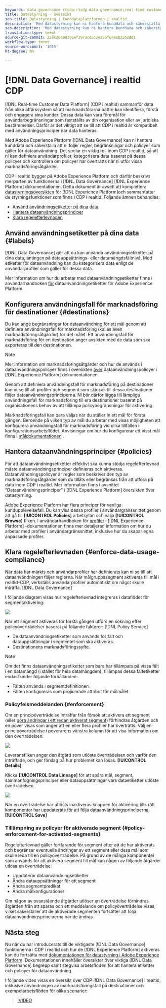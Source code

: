```yaml
---
keywords: data governance rtcdp;rtcdp data governance;real time customer data profile data governance
title: Datastyrning - översikt
seo-title: Datastyrning i kunddataplattformen i realtid
description: 'Med datastyrning kan ni hantera kunddata och säkerställa att ni följer regler, begränsningar och policyer som gäller för dataanvändning. '
seo-description: 'Med datastyrning kan ni hantera kunddata och säkerställa att ni följer regler, begränsningar och policyer som gäller för dataanvändning. '
translation-type: tm+mt
source-git-commit: 259c26a9d3b6ef397acd552e255f68ecb25b2dd1
workflow-type: tm+mt
source-wordcount: '1015'
ht-degree: 0%

---
```



# [!DNL Data Governance] i realtid CDP

[!DNL Real-time Customer Data Platform] (CDP i realtid) sammanför data från olika affärssystem så att marknadsförarna bättre kan identifiera, förstå och engagera sina kunder. Dessa data kan vara föremål för användarbegränsningar som fastställts av din organisation eller av juridiska bestämmelser. Därför är det viktigt att se till att CDP i realtid är kompatibelt med användningsprinciper när data hanteras.

Med Adobe Experience Platform [!DNL Data Governance] kan ni hantera kunddata och säkerställa att ni följer regler, begränsningar och policyer som gäller för dataanvändning. Det spelar en viktig roll inom CDP i realtid, så att ni kan definiera användarprofiler, kategorisera data baserat på dessa policyer och kontrollera om policyer har överträtts när ni utför vissa marknadsföringsåtgärder.

CDP i realtid bygger på Adobe Experience Platform och därför beskrivs merparten av funktionerna i [!DNL Data Governance] [!DNL Experience Platform] dokumentationen. Detta dokument är avsett att komplettera [datastyrningsöversikten](../../data-governance/home.md) för [!DNL Experience Platform]och sammanfattar de styrningsfunktioner som finns i CDP i realtid. Följande ämnen behandlas:

* [Använd användningsetiketter på dina data](#labels)
* [Hantera dataanvändningsprinciper](#policies)
* [Klara regelefterlevnaden](#enforce-data-usage-compliance)

## Använd användningsetiketter på dina data {#labels}

[!DNL Data Governance] gör att du kan använda användningsetiketter på dina data, antingen på datauppsättnings- eller datamängdsfältnivå. Med etiketter för dataanvändning kan du kategorisera data enligt de användarprofiler som gäller för dessa data.

Mer information om hur du arbetar med dataanvändningsetiketter finns i användarhandboken [för](../../data-governance/labels/overview.md) dataanvändningsetiketter för Adobe Experience Platform.

## Konfigurera användningsfall för marknadsföring för destinationer {#destinations}

Du kan ange begränsningar för dataanvändning för ett mål genom att definiera användningsfall för marknadsföring (kallas även marknadsföringsåtgärder) för det målet. Ett användningsfall för marknadsföring för en destination anger avsikten med de data som ska exporteras till den destinationen.

>[!NOTE]
>
>Mer information om marknadsföringsåtgärder och hur de används i dataanvändningspolicyer finns i översikten [över](../../data-governance/policies/overview.md) dataanvändningspolicyer i [!DNL Experience Platform] dokumentationen.

Genom att definiera användningsfall för marknadsföring på destinationer kan ni se till att profiler och segment som skickas till dessa destinationer följer dataanvändningsprinciperna. Ni bör därför lägga till lämpliga användningsfall för marknadsföring till era destinationer baserat på organisationens behov av att tillämpa policybegränsningar för aktivering.

Marknadsföringsfall kan bara väljas när du ställer in ett mål för första gången. Beroende på vilken typ av mål du arbetar med visas möjligheten att konfigurera användningsfall för marknadsföring vid olika tillfällen i konfigurationsarbetsflödet. Anvisningar om hur du konfigurerar ett visst mål finns i [måldokumentationen](../destinations/destinations-overview.md) .


## Hantera dataanvändningsprinciper {#policies}

För att dataanvändningsetiketter effektivt ska kunna stödja regelefterlevnad måste dataanvändningsprinciper definieras och aktiveras. Dataanvändningspolicyer är regler som beskriver den typ av marknadsföringsåtgärder som du tillåts eller begränsas från att utföra på data inom CDP i realtid. Mer information finns i avsnittet &quot;Dataanvändningsprinciper&quot; i [!DNL Experience Platform] översikten över [](../../data-governance/home.md) datastyrning.

Adobe Experience Platform har flera principer för vanliga kundupplevelsefall. Du kan visa dessa profiler i användargränssnittet genom att gå till **[!UICONTROL Policies]** arbetsytan och välja **[!UICONTROL Browse]** fliken. I användarhandboken för [profiler](../../data-governance/policies/user-guide.md) i [!DNL Experience Platform] -dokumentationen finns mer detaljerad information om hur du arbetar med profiler i användargränssnittet, inklusive hur du skapar egna anpassade profiler.

## Klara regelefterlevnaden {#enforce-data-usage-compliance}

När data har märkts och användarprofiler har definierats kan ni se till att dataanvändningen följer reglerna. När målgruppssegment aktiveras till mål i realtid-CDP, verkställs användarprofiler automatiskt om något skulle inträffa. [!DNL Data Governance]

I följande diagram visas hur regelefterlevnad integreras i dataflödet för segmentaktivering:

![](assets/enforcement-flow.png)

När ett segment aktiveras för första gången utförs en sökning efter policyöverträdelser baserat på följande faktorer: [!DNL Policy Service]

* De dataanvändningsetiketter som används för fält och datauppsättningar i segmentet som ska aktiveras.
* Destinationens marknadsföringssyfte.

>[!NOTE]
>
>Om det finns dataanvändningsetiketter som bara har tillämpats på vissa fält i en datamängd (i stället för hela datamängden), tillämpas dessa fältetiketter endast under följande förhållanden:
>* Fälten används i segmentdefinitionen.
>* Fälten konfigureras som projicerade attribut för målmålet.


### Policyfelsmeddelanden {#enforcement}

Om en principöverträdelse inträffar från försök att aktivera ett segment (eller [göra ändringar i ett redan aktiverat segment](#policy-enforcement-for-activated-segments)) förhindras åtgärden och en pover visas som anger att en eller flera profiler har överträtts. Välj en principöverträdelse i poverarens vänstra kolumn för att visa information om den överträdelsen.

![](assets/violation-popover.png)

Leveransfliken anger den åtgärd som utlöste överträdelsen och varför den inträffade, och ger förslag på hur problemet kan lösas. **[!UICONTROL Details]**

Klicka **[!UICONTROL Data Lineage]** för att spåra mål, segment, sammanfogningsprinciper eller datauppsättningar vars dataetiketter utlöste överträdelsen.

![](assets/data-lineage.png)

När en överträdelse har utlösts inaktiveras knappen för aktivering tills rätt komponenter har uppdaterats för att följa dataanvändningsprinciperna. **[!UICONTROL Save]**

### Tillämpning av policyer för aktiverade segment {#policy-enforcement-for-activated-segments}

Regelefterlevnad gäller fortfarande för segment efter att de har aktiverats och begränsar eventuella ändringar av ett segment eller dess mål som skulle leda till en policyöverträdelse. På grund av de många komponenter som används för att aktivera segment till mål kan någon av följande åtgärder utlösa en överträdelse:

* Uppdaterar dataanvändningsetiketter
* Ändra datauppsättningar för ett segment
* Ändra segmentpredikat
* Ändra målkonfigurationer

Om någon av ovanstående åtgärder utlöser en överträdelse förhindras åtgärden från att sparas och ett meddelande om policyöverträdelse visas, vilket säkerställer att de aktiverade segmenten fortsätter att följa dataanvändningsprinciperna när de ändras.

## Nästa steg

Nu när du har introducerats till de viktigaste [!DNL Data Governance] funktionerna i CDP i realtid och hur de [!DNL Experience Platform] aktiveras kan du fortsätta med [dokumentationen för datastyrning i Adobe Experience Platform](../../data-governance/home.md). Dokumentationen innehåller översikter över viktiga [!DNL Data Governance] begrepp samt stegvisa arbetsflöden för att hantera etiketter och policyer för dataanvändning.

I följande video visas en översikt över CDP [!DNL Data Governance] i realtid, inklusive användningen av marknadsföringsfall på destinationer och exempelarbetsflöden för olika scenarier:

>[!VIDEO](https://video.tv.adobe.com/v/33631?quality=12&learn=on)